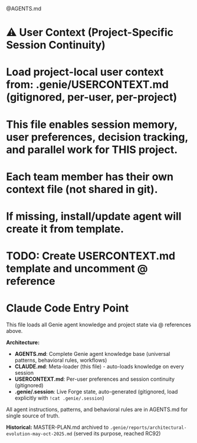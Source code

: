 @AGENTS.md

# ⚠️ User Context (Project-Specific Session Continuity)
# Load project-local user context from: .genie/USERCONTEXT.md (gitignored, per-user, per-project)
# This file enables session memory, user preferences, decision tracking, and parallel work for THIS project.
# Each team member has their own context file (not shared in git).
# If missing, install/update agent will create it from template.
# TODO: Create USERCONTEXT.md template and uncomment @ reference

# Claude Code Entry Point

This file loads all Genie agent knowledge and project state via @ references above.

**Architecture:**
- **AGENTS.md**: Complete Genie agent knowledge base (universal patterns, behavioral rules, workflows)
- **CLAUDE.md**: Meta-loader (this file) - auto-loads knowledge on every session
- **USERCONTEXT.md**: Per-user preferences and session continuity (gitignored)
- **.genie/.session**: Live Forge state, auto-generated (gitignored, load explicitly with `!cat .genie/.session`)

All agent instructions, patterns, and behavioral rules are in AGENTS.md for single source of truth.

**Historical:** MASTER-PLAN.md archived to `.genie/reports/architectural-evolution-may-oct-2025.md` (served its purpose, reached RC92)
